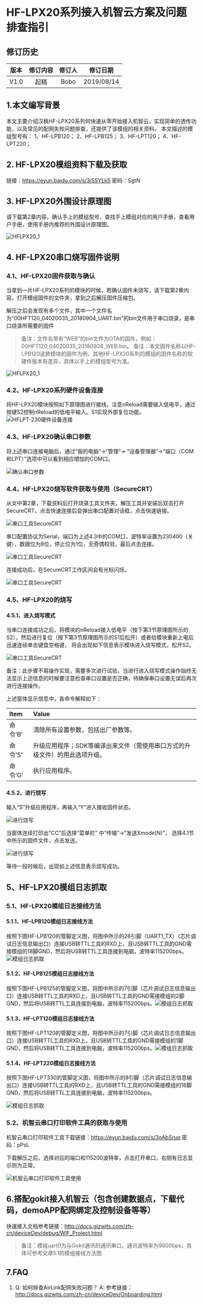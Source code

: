 

# HF-LPX20系列接入机智云方案及问题排查指引

## 修订历史

| 版本        | 修订内容    |  修订人  | 修订日期|
| :------:   | :-----:   | :----: |:----:|
| V1.0        |起稿      |   Bobo    |2019/08/14|


## 1.本文编写背景
本文主要介绍汉枫HF-LPX20系列何快速从零开始接入机智云，实现简单的透传功能，以及常见的配网失败问题排查，还提供了该模组的相关资料。
本文描述的模组型号有：
1、HF-LPB120；
2、HF-LPB125；
3、HF-LPT120；
4、HF-LPT220；

## 2. HF-LPX20模组资料下载及获取
链接：https://eyun.baidu.com/s/3i5SYLk5 密码：SgtN

## 3. HF-LPX20外围设计原理图

请下载第2章内容，确认手上的模组型号，查找手上模组对应的用户手册，查看用户手册，使用手册内推荐的外围设计原理图。

![HFLPX20_1](./HFLPX20_1.png)

## 4. HF-LPX20串口烧写固件说明

### 4.1、HF-LPX20固件获取与确认
当拿到一片HF-LPX20系列的模块的时候，若确认固件未烧写，请下载第2章内容，打开模组固件的文件夹，拿到之后解压固件压缩包。

解压之后会发现有多个文件，其中一个文件名为“00HFT120_04020035_20180904_UART.bin”的bin文件用于串口烧录，是串口烧录所需要的固件

>备注：文件名带有“WEB”的bin文件为OTA的固件，例如：00HFT120_04020035_20180904_WEB.bin。
>备注：本文固件名称以HF-LPB120这款模块的固件为例，其他HF-LPX20系列的模组的固件名称的软硬件版本有差异，具体以手上的模组型号为准。

![HFLPX20_1](./HFLPX20_2.png)


### 4.2、HF-LPX20系列硬件设备连接
将HF-LPX20模块按照如下原理图进行接线，注意nReload需要输入低电平，通过按键S2控制nReload的低电平输入。S1实现外部复位功能。
![HFLPT-230硬件设备连接](./HFLPX20_12.png)


### 4.3、HF-LPX20确认串口参数
将上述串口连接电脑后，通过“我的电脑”->“管理”-> “设备管理器”->“端口（COM 和LPT）”选项中可以看到相应增加的COM口。

![确认串口参数](./HFLPX20_13.png)

### 4.4、HF-LPX20烧写软件获取与使用（SecureCRT）


从文中第2章，下载资料后打开烧录工具文件夹，解压工具并安装后双击打开SecureCRT，点击快速连接后会弹出串口配置对话框，点击快速链接。

![串口工具SecureCRT](./HFLPX20_11.png)

串口配置协议为Serial，端口为上述4.3中的COM口，波特率设置为230400（关键），数据位为8位，停止位为1位，无奇偶校验，最后点击连接。

![串口工具SecureCRT](./HFLPX20_14.png)

连接成功后，在SecureCRT工作区间会有光标闪烁。

![串口工具SecureCRT](./HFLPX20_15.png)


### 4.5、HF-LPX20的烧写
#### 4.5.1、进入烧写模式
当串口连接成功之后，将模块的nReload接入低电平（按下第3节原理图所示的S2），然后进行复位（按下第3节原理图所示的S1后松开）或者给模块重新上电后迅速连续单击键盘空格键，
将会出现如下信息表示模块进入烧写模式，松开S2。

![串口工具SecureCRT](./HFLPX20_3.png)

备注：此步骤不易操作实现，需要多次进行试验，当进行进入烧写模式操作始终无法显示上述信息的时候要注意检查串口设置是否正确，待确保串口设置无误后再次进行连接操作。

上述窗体显示信息中，各命令解释如下： 

| Item      |    Value |
| :-------- |:--------|
|命令‘B’  |清除所有设置参数，包括出厂参数等。|
|命令‘S’  |升级应用程序；SDK等编译出来文件（需使用串口方式的升级文件）的用此选项升级。|
|命令‘G’| 执行应用程序。|

#### 4.5.2、进行烧写

输入“S”升级应用程序，再输入“Y”进入接收固件状态。

![进行烧写](./HFLPX20_4.png)

当窗体连续打印出“CC”后选择”菜单栏” 中“传输”->”发送Xmode(N)”， 选择4.1节中所示的固件文件，点击发送。

![进行烧写](./HFLPX20_5.png)

等待一段时候后，出现如上述信息表示烧写成功。


## 5、HF-LPX20模组日志抓取

### 5.1、HF-LPX20模组日志接线方法
#### 5.1.1、HF-LPB120模组日志接线方法
按照下图HF-LPB120的管脚定义图，将图中所示的26引脚（UART1_TX）（芯片调试日志信息输出口）连接USB转TTL工具的RXD上，且USB转TTL工具的GND需接模组的18脚GND，然后将USB转TTL工具连接到电脑，波特率115200bps。
​​![模组日志抓取](./HFLPX20_6.png)

#### 5.1.2、HF-LPB125模组日志接线方法
按照下图HF-LPB125的管脚定义图，将图中所示的7引脚（芯片调试日志信息输出口）连接USB转TTL工具的RXD上，且USB转TTL工具的GND需接模组的2脚GND，然后将USB转TTL工具连接到电脑，波特率115200bps。
​​![模组日志抓取](./HFLPX20_7.png)



#### 5.1.3、HF-LPT120模组日志接线方法
按照下图HF-LPT120的管脚定义图，将图中所示的7引脚（芯片调试日志信息输出口）连接USB转TTL工具的RXD上，且USB转TTL工具的GND需接模组的1脚GND，然后将USB转TTL工具连接到电脑，波特率115200bps。
​​![模组日志抓取](./HFLPX20_8.png)

#### 5.1.4、HF-LPT220模组日志接线方法
按照下图HF-LPT330的管脚定义图，将图中所示的8引脚（芯片调试日志信息输出口）连接USB转TTL工具的RXD上，且USB转TTL工具的GND需接模组的16脚GND，然后将USB转TTL工具连接到电脑，波特率115200bps。



![模组日志抓取](./HFLPX20_9.png)


### 5.2、机智云串口打印软件工具的获取与使用
机智云串口打印软件工具下载链接：https://eyun.baidu.com/s/3oAbSruq 密码：pPsL

下载解压之后，选择对应的端口和115200波特率，点击打开串口，右侧有日志显示则为正常。

![机智云串口打印软件工具使用](./HFLPX20_10.png)

## 6.搭配gokit接入机智云（包含创建数据点，下载代码，demoAPP配网绑定及控制设备等等）
快速接入文档参考链接：http://docs.gizwits.com/zh-cn/deviceDev/debug/WIF_Project.html

>备注：模组uart0为与Gokit通讯的通讯串口，通讯波特率为9600bps，具体可参考文章5.1的模组接线方法图


## 7.FAQ
1. Q: 如何排查AirLink配网失败问题？
    A: 参考链接：http://docs.gizwits.com/zh-cn/deviceDev/Onboarding.html

